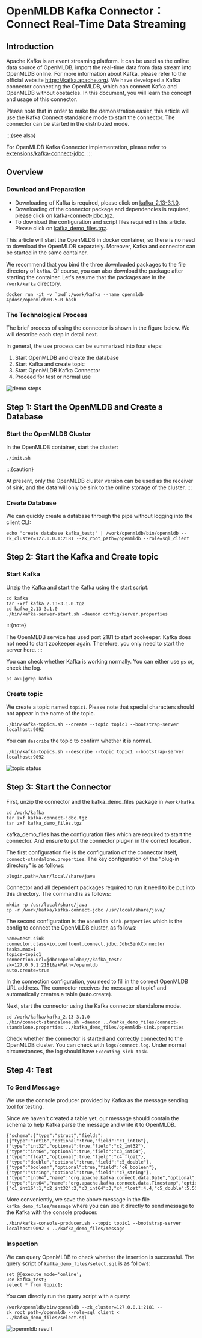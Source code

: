 # OpenMLDB Kafka Connector：Connect Real-Time Data Streaming

## Introduction

Apache Kafka is an event streaming platform. It can be used as the online data source of OpenMLDB, import the real-time data from data stream into OpenMLDB online. For more information about Kafka, please refer to the official website https://kafka.apache.org/. We have developed a Kafka connector connecting the OpenMLDB, which can connect Kafka and OpenMLDB without obstacles. In this document, you will learn the concept and usage of this connector.

Please note that in order to make the demonstration easier, this article will use the Kafka Connect standalone mode to start the connector. The connector can be started in the distributed mode.

:::{see also}

For OpenMLDB Kafka Connector implementation, please refer to [extensions/kafka-connect-jdbc](https://github.com/4paradigm/OpenMLDB/tree/main/extensions/kafka-connect-jdbc).
:::

## Overview

### Download and Preparation

- Downloading of Kafka is required, please click on [kafka_2.13-3.1.0](https://dlcdn.apache.org/kafka/3.1.0/kafka_2.13-3.1.0.tgz).
- Downloading of the connector package and dependencies is required, please click on [kafka-connect-jdbc.tgz](https://github.com/4paradigm/OpenMLDB/releases/download/v0.5.0/kafka-connect-jdbc.tgz).
- To download the configuration and script files required in this article. Please click on [kafka_demo_files.tgz](http://openmldb.ai/download/kafka-connector/kafka_demo_files.tgz).

This article will start the OpenMLDB in docker container, so there is no need to download the OpenMLDB separately. Moreover, Kafka and connector can be started in the same container.

We recommend that you bind the three downloaded packages to the file directory of `kafka`. Of course, you can also download the package after starting the container. Let's assume that the packages are in the `/work/kafka` directory.

```
docker run -it -v `pwd`:/work/kafka --name openmldb 4pdosc/openmldb:0.5.0 bash
```

### The Technological Process

The brief process of using the connector is shown in the figure below. We will describe each step in detail next.

In general, the use process can be summarized into four steps:

1. Start OpenMLDB and create the database
2. Start Kafka and create topic
3. Start OpenMLDB Kafka Connector
4. Proceed for test or normal use

![demo steps](../../zh/use_case/images/kafka_connector_steps.png)


## Step 1: Start the OpenMLDB and Create a Database

### Start the OpenMLDB Cluster

In the OpenMLDB container, start the cluster:

```
./init.sh
```

:::{caution}

At present, only the OpenMLDB cluster version can be used as the receiver of sink, and the data will only be sink to the online storage of the cluster.
:::

### Create Database

We can quickly create a database through the pipe without logging into the client CLI:

```
echo "create database kafka_test;" | /work/openmldb/bin/openmldb --zk_cluster=127.0.0.1:2181 --zk_root_path=/openmldb --role=sql_client
```

## Step 2: Start the Kafka and Create topic

### Start Kafka

Unzip the Kafka and start the Kafka using the start script.

```
cd kafka
tar -xzf kafka_2.13-3.1.0.tgz
cd kafka_2.13-3.1.0
./bin/kafka-server-start.sh -daemon config/server.properties
```

:::{note}

The OpenMLDB service has used port 2181 to start zookeeper. Kafka does not need to start zookeeper again. Therefore, you only need to start the server here.
:::

You can check whether Kafka is working normally. You can either use `ps` or, check the log.

```
ps axu|grep kafka
```

### Create topic

We create a topic named `topic1`. Please note that special characters should not appear in the name of the topic.

```
./bin/kafka-topics.sh --create --topic topic1 --bootstrap-server localhost:9092
```

You can `describe` the topic to confirm whether it is normal.

```
./bin/kafka-topics.sh --describe --topic topic1 --bootstrap-server localhost:9092
```

![topic status](../../zh/use_case/images/kafka_topic_describe.png)

## Step 3: Start the Connector

First, unzip the connector and the kafka_demo_files package in `/work/kafka`.

```
cd /work/kafka
tar zxf kafka-connect-jdbc.tgz
tar zxf kafka_demo_files.tgz
```

kafka_demo_files has the configuration files which are required to start the connector. And ensure to put the connector plug-in in the correct location.

The first configuration file is the configuration of the connector itself, `connect-standalone.properties`. The key configuration of the "plug-in directory" is as follows:

```
plugin.path=/usr/local/share/java
```

Connector and all dependent packages required to run it need to be put into this directory. The command is as follows:

```
mkdir -p /usr/local/share/java
cp -r /work/kafka/kafka-connect-jdbc /usr/local/share/java/
```

The second configuration is the `openmldb-sink.properties` which is the config to connect the OpenMLDB cluster, as follows:

```
name=test-sink
connector.class=io.confluent.connect.jdbc.JdbcSinkConnector
tasks.max=1
topics=topic1 
connection.url=jdbc:openmldb:///kafka_test?zk=127.0.0.1:2181&zkPath=/openmldb
auto.create=true
```

In the connection configuration, you need to fill in the correct OpenMLDB URL address. The connector receives the message of topic1 and automatically creates a table (auto.create).

Next, start the connector using the Kafka connector standalone mode.

```
cd /work/kafka/kafka_2.13-3.1.0
./bin/connect-standalone.sh -daemon ../kafka_demo_files/connect-standalone.properties ../kafka_demo_files/openmldb-sink.properties
```

Check whether the connector is started and correctly connected to the OpenMLDB cluster. You can check with `logs/connect.log`. Under normal circumstances, the log should have `Executing sink task`.

## Step 4: Test

### To Send Message

We use the console producer provided by Kafka as the message sending tool for testing.

Since we haven't created a table yet, our message should contain the schema to help Kafka parse the message and write it to OpenMLDB.

```
{"schema":{"type":"struct","fields":[{"type":"int16","optional":true,"field":"c1_int16"},{"type":"int32","optional":true,"field":"c2_int32"},{"type":"int64","optional":true,"field":"c3_int64"},{"type":"float","optional":true,"field":"c4_float"},{"type":"double","optional":true,"field":"c5_double"},{"type":"boolean","optional":true,"field":"c6_boolean"},{"type":"string","optional":true,"field":"c7_string"},{"type":"int64","name":"org.apache.kafka.connect.data.Date","optional":true,"field":"c8_date"},{"type":"int64","name":"org.apache.kafka.connect.data.Timestamp","optional":true,"field":"c9_timestamp"}],"optional":false,"name":"foobar"},"payload":{"c1_int16":1,"c2_int32":2,"c3_int64":3,"c4_float":4.4,"c5_double":5.555,"c6_boolean":true,"c7_string":"c77777","c8_date":19109,"c9_timestamp":1651051906000}}
```

More conveniently, we save the above message in the file `kafka_demo_files/message` where you can use it directly to send message to the Kafka with the console producer.

```
./bin/kafka-console-producer.sh --topic topic1 --bootstrap-server localhost:9092 < ../kafka_demo_files/message
```

### Inspection

We can query OpenMLDB to check whether the insertion is successful. The query script of `kafka_demo_files/select.sql` is as follows:

```
set @@execute_mode='online';
use kafka_test;
select * from topic1;
```

You can directly run the query script with a query:

```
/work/openmldb/bin/openmldb --zk_cluster=127.0.0.1:2181 --zk_root_path=/openmldb --role=sql_client < ../kafka_demo_files/select.sql
```

![openmldb result](../../zh/use_case/images/kafka_openmldb_result.png)
